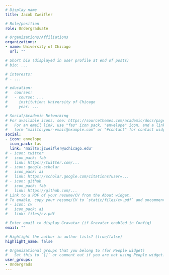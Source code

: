 ```yaml
---
# Display name
title: Jacob Zweifler

# Role/position
role: Undergraduate

# Organizations/Affiliations
organizations:
- name: University of Chicago
  url: ""

# Short bio (displayed in user profile at end of posts)
# bio: ...

# interests:
# - ...

# education:
#   courses:
#   - course: ...
#     institution: University of Chicago
#     year: ...

# Social/Academic Networking
# For available icons, see: https://sourcethemes.com/academic/docs/page-builder/#icons
#   For an email link, use "fas" icon pack, "envelope" icon, and a link in the
#   form "mailto:your-email@example.com" or "#contact" for contact widget.
social:
- icon: envelope
  icon_pack: fas
  link: 'mailto:jzweifler@uchicago.edu'
# - icon: twitter
#   icon_pack: fab
#   link: https://twitter.com/...
# - icon: google-scholar
#   icon_pack: ai
#   link: https://scholar.google.com/citations?user=...
# - icon: github
#   icon_pack: fab
#   link: https://github.com/...
# Link to a PDF of your resume/CV from the About widget.
# To enable, copy your resume/CV to `static/files/cv.pdf` and uncomment the lines below.
# - icon: cv
#   icon_pack: ai
#   link: files/cv.pdf

# Enter email to display Gravatar (if Gravatar enabled in Config)
email: ""

# Highlight the author in author lists? (true/false)
highlight_name: false

# Organizational groups that you belong to (for People widget)
#   Set this to `[]` or comment out if you are not using People widget.
user_groups:
- Undergrads
---
```

